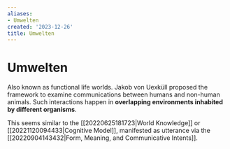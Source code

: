 ```yaml
---
aliases:
- Umwelten
created: '2023-12-26'
title: Umwelten
---
```


# Umwelten

Also known as functional life worlds. Jakob von Uexküll proposed the framework to examine communications between humans and non-human animals. Such interactions happen in **overlapping environments inhabited by different organisms**.

This seems similar to the [[20220625181723|World Knowledge]] or [[20221120094433|Cognitive Model]], manifested as utterance via the [[20220904143432|Form, Meaning, and Communicative Intents]].